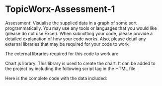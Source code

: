 # TopicWorx-Assessment-1
Assessment:  Visualise the supplied data in a graph of some sort programmatically. You may use any tools or languages that you would like (please do not use Excel). When submitting your code, please provide a detailed explanation of how your code works. Also, please detail any external libraries that may be required for your code to work

The external libraries required for this code to work are:

Chart.js library: This library is used to create the chart. It can be added to the project by including the following script tag in the HTML file.

<script src="https://cdn.jsdelivr.net/npm/chart.js"></script>

Here is the complete code with the data included:

<!DOCTYPE html>
<html lang="en">
<head>
    <meta charset="UTF-8">
    <meta name="viewport" content="width=device-width, initial-scale=1.0">
    <title>COVID-19 Chart</title>
    <script src="https://cdn.jsdelivr.net/npm/chart.js"></script>
</head>
<body>
    <canvas id="chart"></canvas>
    <script>
        const data = [
  {
    "Date": "2020/03/05",
    "Total Confirmed Cases": 1,
    "Total Deaths": 0,
    "Total Recovered": 0,
    "Active Cases": 1,
    "Daily Confirmed Cases": 0,
    "Daily  deaths": 0
  },
  {
    "Date": "2020/03/06",
    "Total Confirmed Cases": 1,
    "Total Deaths": 0,
    "Total Recovered": 0,
    "Active Cases": 1,
    "Daily Confirmed Cases": 0,
    "Daily  deaths": 0
  },
  {
    "Date": "2020/03/07",
    "Total Confirmed Cases": 2,
    "Total Deaths": 0,
    "Total Recovered": 0,
    "Active Cases": 2,
    "Daily Confirmed Cases": 1,
    "Daily  deaths": 0
  },
  {
    "Date": "2020/03/08",
    "Total Confirmed Cases": 3,
    "Total Deaths": 0,
    "Total Recovered": 0,
    "Active Cases": 3,
    "Daily Confirmed Cases": 1,
    "Daily  deaths": 0
  },
  {
    "Date": "2020/03/09",
    "Total Confirmed Cases": 7,
    "Total Deaths": 0,
    "Total Recovered": 0,
    "Active Cases": 7,
    "Daily Confirmed Cases": 4,
    "Daily  deaths": 0
  },
  {
    "Date": "2020/03/10",
    "Total Confirmed Cases": 7,
    "Total Deaths": 0,
    "Total Recovered": 0,
    "Active Cases": 7,
    "Daily Confirmed Cases": 0,
    "Daily  deaths": 0
  },
  {
    "Date": "2020/03/11",
    "Total Confirmed Cases": 13,
    "Total Deaths": 0,
    "Total Recovered": 0,
    "Active Cases": 13,
    "Daily Confirmed Cases": 6,
    "Daily  deaths": 0
  },
  {
    "Date": "2020/03/12",
    "Total Confirmed Cases": 17,
    "Total Deaths": 0,
    "Total Recovered": 0,
    "Active Cases": 17,
    "Daily Confirmed Cases": 4,
    "Daily  deaths": 0
  },
  {
    "Date": "2020/03/13",
    "Total Confirmed Cases": 25,
    "Total Deaths": 0,
    "Total Recovered": 0,
    "Active Cases": 25,
    "Daily Confirmed Cases": 8,
    "Daily  deaths": 0
  },
  {
    "Date": "2020/03/14",
    "Total Confirmed Cases": 39,
    "Total Deaths": 0,
    "Total Recovered": 0,
    "Active Cases": 39,
    "Daily Confirmed Cases": 14,
    "Daily  deaths": 0
  },
  {
    "Date": "2020/03/15",
    "Total Confirmed Cases": 52,
    "Total Deaths": 0,
    "Total Recovered": 0,
    "Active Cases": 52,
    "Daily Confirmed Cases": 13,
    "Daily  deaths": 0
  },
  {
    "Date": "2020/03/16",
    "Total Confirmed Cases": 63,
    "Total Deaths": 0,
    "Total Recovered": 0,
    "Active Cases": 63,
    "Daily Confirmed Cases": 11,
    "Daily  deaths": 0
  },
  {
    "Date": "2020/03/17",
    "Total Confirmed Cases": 86,
    "Total Deaths": 0,
    "Total Recovered": 0,
    "Active Cases": 86,
    "Daily Confirmed Cases": 23,
    "Daily  deaths": 0
  },
  {
    "Date": "2020/03/18",
    "Total Confirmed Cases": 117,
    "Total Deaths": 0,
    "Total Recovered": 0,
    "Active Cases": 117,
    "Daily Confirmed Cases": 31,
    "Daily  deaths": 0
  },
  {
    "Date": "2020/03/19",
    "Total Confirmed Cases": 151,
    "Total Deaths": 0,
    "Total Recovered": 0,
    "Active Cases": 151,
    "Daily Confirmed Cases": 34,
    "Daily  deaths": 0
  },
  {
    "Date": "2020/03/20",
    "Total Confirmed Cases": 203,
    "Total Deaths": 0,
    "Total Recovered": 0,
    "Active Cases": 203,
    "Daily Confirmed Cases": 52,
    "Daily  deaths": 0
  },
  {
    "Date": "2020/03/21",
    "Total Confirmed Cases": 241,
    "Total Deaths": 0,
    "Total Recovered": 2,
    "Active Cases": 239,
    "Daily Confirmed Cases": 38,
    "Daily  deaths": 0
  },
  {
    "Date": "2020/03/22",
    "Total Confirmed Cases": 275,
    "Total Deaths": 0,
    "Total Recovered": 2,
    "Active Cases": 273,
    "Daily Confirmed Cases": 34,
    "Daily  deaths": 0
  },
  {
    "Date": "2020/03/23",
    "Total Confirmed Cases": 403,
    "Total Deaths": 0,
    "Total Recovered": 4,
    "Active Cases": 399,
    "Daily Confirmed Cases": 128,
    "Daily  deaths": 0
  },
  {
    "Date": "2020/03/24",
    "Total Confirmed Cases": 555,
    "Total Deaths": 0,
    "Total Recovered": 4,
    "Active Cases": 551,
    "Daily Confirmed Cases": 152,
    "Daily  deaths": 0
  },
  {
    "Date": "2020/03/25",
    "Total Confirmed Cases": 710,
    "Total Deaths": 0,
    "Total Recovered": 4,
    "Active Cases": 706,
    "Daily Confirmed Cases": 155,
    "Daily  deaths": 0
  },
  {
    "Date": "2020/03/26",
    "Total Confirmed Cases": 928,
    "Total Deaths": 0,
    "Total Recovered": 4,
    "Active Cases": 924,
    "Daily Confirmed Cases": 218,
    "Daily  deaths": 0
  },
  {
    "Date": "2020/03/27",
    "Total Confirmed Cases": 1171,
    "Total Deaths": 1,
    "Total Recovered": 31,
    "Active Cases": "1 139",
    "Daily Confirmed Cases": 243,
    "Daily  deaths": 1
  },
  {
    "Date": "2020/03/28",
    "Total Confirmed Cases": 1188,
    "Total Deaths": 1,
    "Total Recovered": 31,
    "Active Cases": "1 156",
    "Daily Confirmed Cases": 17,
    "Daily  deaths": 0
  },
  {
    "Date": "2020/03/29",
    "Total Confirmed Cases": 1281,
    "Total Deaths": 2,
    "Total Recovered": 31,
    "Active Cases": "1 248",
    "Daily Confirmed Cases": 93,
    "Daily  deaths": 1
  },
  {
    "Date": "2020/03/30",
    "Total Confirmed Cases": 1326,
    "Total Deaths": 3,
    "Total Recovered": 31,
    "Active Cases": "1 292",
    "Daily Confirmed Cases": 45,
    "Daily  deaths": 1
  },
  {
    "Date": "2020/03/31",
    "Total Confirmed Cases": 1353,
    "Total Deaths": 5,
    "Total Recovered": 31,
    "Active Cases": "1 317",
    "Daily Confirmed Cases": 27,
    "Daily  deaths": 2
  },
  {
    "Date": "2020/04/01",
    "Total Confirmed Cases": 1380,
    "Total Deaths": 5,
    "Total Recovered": 31,
    "Active Cases": "1 344",
    "Daily Confirmed Cases": 27,
    "Daily  deaths": 0
  },
  {
    "Date": "2020/04/02",
    "Total Confirmed Cases": 1462,
    "Total Deaths": 7,
    "Total Recovered": 45,
    "Active Cases": "1 410",
    "Daily Confirmed Cases": 82,
    "Daily  deaths": 2
  },
  {
    "Date": "2020/04/03",
    "Total Confirmed Cases": 1505,
    "Total Deaths": 9,
    "Total Recovered": 45,
    "Active Cases": "1 451",
    "Daily Confirmed Cases": 43,
    "Daily  deaths": 2
  },
  {
    "Date": "2020/04/04",
    "Total Confirmed Cases": 1585,
    "Total Deaths": 9,
    "Total Recovered": 45,
    "Active Cases": "1 531",
    "Daily Confirmed Cases": 80,
    "Daily  deaths": 0
  },
  {
    "Date": "2020/04/05",
    "Total Confirmed Cases": 1655,
    "Total Deaths": 11,
    "Total Recovered": 45,
    "Active Cases": "1 599",
    "Daily Confirmed Cases": 70,
    "Daily  deaths": 2
  },
  {
    "Date": "2020/04/06",
    "Total Confirmed Cases": 1686,
    "Total Deaths": 12,
    "Total Recovered": 45,
    "Active Cases": "1 629",
    "Daily Confirmed Cases": 31,
    "Daily  deaths": 1
  },
  {
    "Date": "2020/04/07",
    "Total Confirmed Cases": 1749,
    "Total Deaths": 13,
    "Total Recovered": 45,
    "Active Cases": "1 691",
    "Daily Confirmed Cases": 63,
    "Daily  deaths": 1
  },
  {
    "Date": "2020/04/08",
    "Total Confirmed Cases": 1845,
    "Total Deaths": 18,
    "Total Recovered": 45,
    "Active Cases": "1 782",
    "Daily Confirmed Cases": 96,
    "Daily  deaths": 5
  },
  {
    "Date": "2020/04/09",
    "Total Confirmed Cases": 1934,
    "Total Deaths": 18,
    "Total Recovered": 45,
    "Active Cases": "1 871",
    "Daily Confirmed Cases": 89,
    "Daily  deaths": 0
  },
  {
    "Date": "2020/04/10",
    "Total Confirmed Cases": 2003,
    "Total Deaths": 24,
    "Total Recovered": 410,
    "Active Cases": "1 569",
    "Daily Confirmed Cases": 69,
    "Daily  deaths": 6
  },
  {
    "Date": "2020/04/11",
    "Total Confirmed Cases": 2028,
    "Total Deaths": 25,
    "Total Recovered": 410,
    "Active Cases": "1 593",
    "Daily Confirmed Cases": 25,
    "Daily  deaths": 1
  },
  {
    "Date": "2020/04/12",
    "Total Confirmed Cases": 2173,
    "Total Deaths": 25,
    "Total Recovered": 410,
    "Active Cases": "1 738",
    "Daily Confirmed Cases": 145,
    "Daily  deaths": 0
  },
  {
    "Date": "2020/04/13",
    "Total Confirmed Cases": 2272,
    "Total Deaths": 27,
    "Total Recovered": 410,
    "Active Cases": "1 835",
    "Daily Confirmed Cases": 99,
    "Daily  deaths": 2
  },
  {
    "Date": "2020/04/14",
    "Total Confirmed Cases": 2415,
    "Total Deaths": 27,
    "Total Recovered": 410,
    "Active Cases": "1 978",
    "Daily Confirmed Cases": 143,
    "Daily  deaths": 0
  },
  {
    "Date": "2020/04/15",
    "Total Confirmed Cases": 2506,
    "Total Deaths": 34,
    "Total Recovered": 410,
    "Active Cases": "2 062",
    "Daily Confirmed Cases": 91,
    "Daily  deaths": 7
  },
  {
    "Date": "2020/04/16",
    "Total Confirmed Cases": 2605,
    "Total Deaths": 48,
    "Total Recovered": 903,
    "Active Cases": "1 654",
    "Daily Confirmed Cases": 99,
    "Daily  deaths": 14
  },
  {
    "Date": "2020/04/17",
    "Total Confirmed Cases": 2783,
    "Total Deaths": 50,
    "Total Recovered": 903,
    "Active Cases": "1 830",
    "Daily Confirmed Cases": 178,
    "Daily  deaths": 2
  },
  {
    "Date": "2020/04/18",
    "Total Confirmed Cases": 3034,
    "Total Deaths": 52,
    "Total Recovered": 903,
    "Active Cases": "2 079",
    "Daily Confirmed Cases": 251,
    "Daily  deaths": 2
  },
  {
    "Date": "2020/04/19",
    "Total Confirmed Cases": 3158,
    "Total Deaths": 54,
    "Total Recovered": 903,
    "Active Cases": "2 201",
    "Daily Confirmed Cases": 124,
    "Daily  deaths": 2
  },
  {
    "Date": "2020/04/20",
    "Total Confirmed Cases": 3300,
    "Total Deaths": 58,
    "Total Recovered": 1055,
    "Active Cases": "2 187",
    "Daily Confirmed Cases": 142,
    "Daily  deaths": 4
  },
  {
    "Date": "2020/04/21",
    "Total Confirmed Cases": 3465,
    "Total Deaths": 58,
    "Total Recovered": 1055,
    "Active Cases": "2 352",
    "Daily Confirmed Cases": 165,
    "Daily  deaths": 0
  },
  {
    "Date": "2020/04/22",
    "Total Confirmed Cases": 3635,
    "Total Deaths": 65,
    "Total Recovered": 1055,
    "Active Cases": "2 515",
    "Daily Confirmed Cases": 170,
    "Daily  deaths": 7
  },
  {
    "Date": "2020/04/23",
    "Total Confirmed Cases": 3953,
    "Total Deaths": 75,
    "Total Recovered": 1473,
    "Active Cases": "2 405",
    "Daily Confirmed Cases": 318,
    "Daily  deaths": 10
  },
  {
    "Date": "2020/04/24",
    "Total Confirmed Cases": 4220,
    "Total Deaths": 79,
    "Total Recovered": 1473,
    "Active Cases": "2 668",
    "Daily Confirmed Cases": 267,
    "Daily  deaths": 4
  },
  {
    "Date": "2020/04/25",
    "Total Confirmed Cases": 4361,
    "Total Deaths": 86,
    "Total Recovered": 1473,
    "Active Cases": "2 802",
    "Daily Confirmed Cases": 141,
    "Daily  deaths": 7
  },
  {
    "Date": "2020/04/26",
    "Total Confirmed Cases": 4546,
    "Total Deaths": 87,
    "Total Recovered": 1473,
    "Active Cases": "2 986",
    "Daily Confirmed Cases": 185,
    "Daily  deaths": 1
  },
  {
    "Date": "2020/04/27",
    "Total Confirmed Cases": 4793,
    "Total Deaths": 90,
    "Total Recovered": 1473,
    "Active Cases": "3 230",
    "Daily Confirmed Cases": 247,
    "Daily  deaths": 3
  },
  {
    "Date": "2020/04/28",
    "Total Confirmed Cases": 4996,
    "Total Deaths": 93,
    "Total Recovered": 2073,
    "Active Cases": "2 830",
    "Daily Confirmed Cases": 203,
    "Daily  deaths": 3
  },
  {
    "Date": "2020/04/29",
    "Total Confirmed Cases": 5350,
    "Total Deaths": 103,
    "Total Recovered": 2073,
    "Active Cases": "3 174",
    "Daily Confirmed Cases": 354,
    "Daily  deaths": 10
  },
  {
    "Date": "2020/04/30",
    "Total Confirmed Cases": 5647,
    "Total Deaths": 103,
    "Total Recovered": 2073,
    "Active Cases": "3 471",
    "Daily Confirmed Cases": 297,
    "Daily  deaths": 0
  },
  {
    "Date": "2020/05/01",
    "Total Confirmed Cases": 5951,
    "Total Deaths": 116,
    "Total Recovered": 2382,
    "Active Cases": "3 453",
    "Daily Confirmed Cases": 304,
    "Daily  deaths": 13
  },
  {
    "Date": "2020/05/02",
    "Total Confirmed Cases": 6336,
    "Total Deaths": 123,
    "Total Recovered": 2549,
    "Active Cases": "3 664",
    "Daily Confirmed Cases": 385,
    "Daily  deaths": 7
  },
  {
    "Date": "2020/05/03",
    "Total Confirmed Cases": 6783,
    "Total Deaths": 131,
    "Total Recovered": 2549,
    "Active Cases": "4 103",
    "Daily Confirmed Cases": 447,
    "Daily  deaths": 8
  },
  {
    "Date": "2020/05/04",
    "Total Confirmed Cases": 7220,
    "Total Deaths": 138,
    "Total Recovered": 2746,
    "Active Cases": "4 336",
    "Daily Confirmed Cases": 437,
    "Daily  deaths": 7
  },
  {
    "Date": "2020/05/05",
    "Total Confirmed Cases": 7572,
    "Total Deaths": 148,
    "Total Recovered": 2746,
    "Active Cases": "4 678",
    "Daily Confirmed Cases": 352,
    "Daily  deaths": 10
  },
  {
    "Date": "2020/05/06",
    "Total Confirmed Cases": 7808,
    "Total Deaths": 153,
    "Total Recovered": 3153,
    "Active Cases": "4 502",
    "Daily Confirmed Cases": 236,
    "Daily  deaths": 5
  },
  {
    "Date": "2020/05/07",
    "Total Confirmed Cases": 8232,
    "Total Deaths": 161,
    "Total Recovered": 3153,
    "Active Cases": "4 918",
    "Daily Confirmed Cases": 424,
    "Daily  deaths": 8
  },
  {
    "Date": "2020/05/08",
    "Total Confirmed Cases": 8895,
    "Total Deaths": 178,
    "Total Recovered": 3153,
    "Active Cases": "5 564",
    "Daily Confirmed Cases": 663,
    "Daily  deaths": 17
  },
  {
    "Date": "2020/05/09",
    "Total Confirmed Cases": 9420,
    "Total Deaths": 186,
    "Total Recovered": 3983,
    "Active Cases": "5 251",
    "Daily Confirmed Cases": 525,
    "Daily  deaths": 8
  },
  {
    "Date": "2020/05/10",
    "Total Confirmed Cases": 10015,
    "Total Deaths": 194,
    "Total Recovered": 4173,
    "Active Cases": "5 648",
    "Daily Confirmed Cases": 595,
    "Daily  deaths": 8
  },
  {
    "Date": "2020/05/11",
    "Total Confirmed Cases": 10652,
    "Total Deaths": 206,
    "Total Recovered": 4357,
    "Active Cases": "6 089",
    "Daily Confirmed Cases": 637,
    "Daily  deaths": 12
  },
  {
    "Date": "2020/05/12",
    "Total Confirmed Cases": 11350,
    "Total Deaths": 206,
    "Total Recovered": 4357,
    "Active Cases": "6 787",
    "Daily Confirmed Cases": 698,
    "Daily  deaths": 0
  },
  {
    "Date": "2020/05/13",
    "Total Confirmed Cases": 12074,
    "Total Deaths": 219,
    "Total Recovered": 4745,
    "Active Cases": "7 110",
    "Daily Confirmed Cases": 724,
    "Daily  deaths": 13
  },
  {
    "Date": "2020/05/14",
    "Total Confirmed Cases": 12739,
    "Total Deaths": 238,
    "Total Recovered": 5676,
    "Active Cases": "6 825",
    "Daily Confirmed Cases": 665,
    "Daily  deaths": 19
  },
  {
    "Date": "2020/05/15",
    "Total Confirmed Cases": 13524,
    "Total Deaths": 247,
    "Total Recovered": 6083,
    "Active Cases": "7 194",
    "Daily Confirmed Cases": 785,
    "Daily  deaths": 9
  },
  {
    "Date": "2020/05/16",
    "Total Confirmed Cases": 14355,
    "Total Deaths": 261,
    "Total Recovered": 6478,
    "Active Cases": "7 616",
    "Daily Confirmed Cases": 831,
    "Daily  deaths": 14
  },
  {
    "Date": "2020/05/17",
    "Total Confirmed Cases": 15515,
    "Total Deaths": 264,
    "Total Recovered": 7006,
    "Active Cases": "8 245",
    "Daily Confirmed Cases": "1 160",
    "Daily  deaths": 3
  },
  {
    "Date": "2020/05/18",
    "Total Confirmed Cases": 16433,
    "Total Deaths": 286,
    "Total Recovered": 7298,
    "Active Cases": "8 849",
    "Daily Confirmed Cases": 918,
    "Daily  deaths": 22
  },
  {
    "Date": "2020/05/19",
    "Total Confirmed Cases": 17200,
    "Total Deaths": 312,
    "Total Recovered": 7960,
    "Active Cases": "8 928",
    "Daily Confirmed Cases": 767,
    "Daily  deaths": 26
  },
  {
    "Date": "2020/05/20",
    "Total Confirmed Cases": 18003,
    "Total Deaths": 339,
    "Total Recovered": 8950,
    "Active Cases": "8 714",
    "Daily Confirmed Cases": 803,
    "Daily  deaths": 27
  },
  {
    "Date": "2020/05/21",
    "Total Confirmed Cases": 19137,
    "Total Deaths": 369,
    "Total Recovered": 8950,
    "Active Cases": "9 818",
    "Daily Confirmed Cases": "1 134",
    "Daily  deaths": 30
  },
  {
    "Date": "2020/05/22",
    "Total Confirmed Cases": 20125,
    "Total Deaths": 397,
    "Total Recovered": 10104,
    "Active Cases": "9 624",
    "Daily Confirmed Cases": 988,
    "Daily  deaths": 28
  },
  {
    "Date": "2020/05/23",
    "Total Confirmed Cases": 21343,
    "Total Deaths": 407,
    "Total Recovered": 10104,
    "Active Cases": "10 832",
    "Daily Confirmed Cases": "1 218",
    "Daily  deaths": 10
  },
  {
    "Date": "2020/05/24",
    "Total Confirmed Cases": 22583,
    "Total Deaths": 429,
    "Total Recovered": 11100,
    "Active Cases": "11 054",
    "Daily Confirmed Cases": "1 240",
    "Daily  deaths": 22
  },
  {
    "Date": "2020/05/25",
    "Total Confirmed Cases": 23615,
    "Total Deaths": 481,
    "Total Recovered": 11917,
    "Active Cases": "11 217",
    "Daily Confirmed Cases": "1 032",
    "Daily  deaths": 52
  },
  {
    "Date": "2020/05/26",
    "Total Confirmed Cases": 24264,
    "Total Deaths": 524,
    "Total Recovered": 12741,
    "Active Cases": "10 999",
    "Daily Confirmed Cases": 649,
    "Daily  deaths": 43
  },
  {
    "Date": "2020/05/27",
    "Total Confirmed Cases": 25937,
    "Total Deaths": 552,
    "Total Recovered": 13451,
    "Active Cases": "11 934",
    "Daily Confirmed Cases": "1 673",
    "Daily  deaths": 28
  },
  {
    "Date": "2020/05/28",
    "Total Confirmed Cases": "27 403",
    "Total Deaths": 577,
    "Total Recovered": "14 370",
    "Active Cases": "12 456",
    "Daily Confirmed Cases": "1 466",
    "Daily  deaths": 25
  },
  {
    "Date": "2020/05/29",
    "Total Confirmed Cases": "29 240",
    "Total Deaths": 611,
    "Total Recovered": "15 093",
    "Active Cases": "13 536",
    "Daily Confirmed Cases": "1 837",
    "Daily  deaths": 34
  },
  {
    "Date": "2020/05/30",
    "Total Confirmed Cases": "30 967",
    "Total Deaths": 643,
    "Total Recovered": "16 116",
    "Active Cases": "14 208",
    "Daily Confirmed Cases": "1 727",
    "Daily  deaths": 32
  },
  {
    "Date": "2020/05/31",
    "Total Confirmed Cases": "32 683",
    "Total Deaths": 683,
    "Total Recovered": "16 809",
    "Active Cases": "15 191",
    "Daily Confirmed Cases": "1 716",
    "Daily  deaths": 40
  },
  {
    "Date": "2020/06/01",
    "Total Confirmed Cases": "34 357",
    "Total Deaths": 705,
    "Total Recovered": "17 291",
    "Active Cases": "16 361",
    "Daily Confirmed Cases": "1 674",
    "Daily  deaths": 22
  },
  {
    "Date": "2020/06/02",
    "Total Confirmed Cases": "35 812",
    "Total Deaths": 755,
    "Total Recovered": "18 313",
    "Active Cases": "16 744",
    "Daily Confirmed Cases": "1 455",
    "Daily  deaths": 50
  },
  {
    "Date": "2020/06/03",
    "Total Confirmed Cases": "37 525",
    "Total Deaths": 792,
    "Total Recovered": "19 682",
    "Active Cases": "17 051",
    "Daily Confirmed Cases": "1 713",
    "Daily  deaths": 37
  },
  {
    "Date": "2020/06/04",
    "Total Confirmed Cases": "40 792",
    "Total Deaths": 848,
    "Total Recovered": "21 311",
    "Active Cases": "18 633",
    "Daily Confirmed Cases": "3 267",
    "Daily  deaths": 56
  },
  {
    "Date": "2020/06/05",
    "Total Confirmed Cases": "43 434",
    "Total Deaths": 908,
    "Total Recovered": "23 088",
    "Active Cases": "19 438",
    "Daily Confirmed Cases": "2 642",
    "Daily  deaths": 60
  },
  {
    "Date": "2020/06/06",
    "Total Confirmed Cases": "45 973",
    "Total Deaths": 952,
    "Total Recovered": "24 258",
    "Active Cases": "20 763",
    "Daily Confirmed Cases": "2 539",
    "Daily  deaths": 44
  },
  {
    "Date": "2020/06/07",
    "Total Confirmed Cases": "48 285",
    "Total Deaths": 998,
    "Total Recovered": "24 364",
    "Active Cases": "22 923",
    "Daily Confirmed Cases": "2 312",
    "Daily  deaths": 46
  },
  {
    "Date": "2020/06/08",
    "Total Confirmed Cases": "50 879",
    "Total Deaths": "1 080",
    "Total Recovered": "26 099",
    "Active Cases": "23 700",
    "Daily Confirmed Cases": "2 594",
    "Daily  deaths": 82
  },
  {
    "Date": "2020/06/09",
    "Total Confirmed Cases": "52 991",
    "Total Deaths": "1 162",
    "Total Recovered": "29 006",
    "Active Cases": "22 823",
    "Daily Confirmed Cases": "2 112",
    "Daily  deaths": 82
  },
  {
    "Date": "2020/06/10",
    "Total Confirmed Cases": "55 421",
    "Total Deaths": "1 210",
    "Total Recovered": "31 505",
    "Active Cases": "22 706",
    "Daily Confirmed Cases": "2 430",
    "Daily  deaths": 48
  },
  {
    "Date": "2020/06/11",
    "Total Confirmed Cases": "58 568",
    "Total Deaths": "1 284",
    "Total Recovered": "33 252",
    "Active Cases": "24 032",
    "Daily Confirmed Cases": "3 147",
    "Daily  deaths": 74
  },
  {
    "Date": "2020/06/12",
    "Total Confirmed Cases": "61 927",
    "Total Deaths": "1 354",
    "Total Recovered": "35 008",
    "Active Cases": "25 565",
    "Daily Confirmed Cases": "3 359",
    "Daily  deaths": 70
  }
];

        const chartData = {
            labels: data.map(item => item.Date),
            datasets: [{
                label: 'Total Confirmed Cases',
                data: data.map(item => item['Total Confirmed Cases']),
                backgroundColor: 'rgba(255, 99, 132, 0.2)',
                borderColor: 'rgba(255, 99, 132, 1)',
                borderWidth: 1
            }]
        };

        const config = {
            type: 'line',
            data: chartData,
            options: {
                scales: {
                    y: {
                        beginAtZero: true
                    }
                }
            }
        };

        const chart = new Chart(document.getElementById('chart'), config);
    </script>
</body>
</html>
